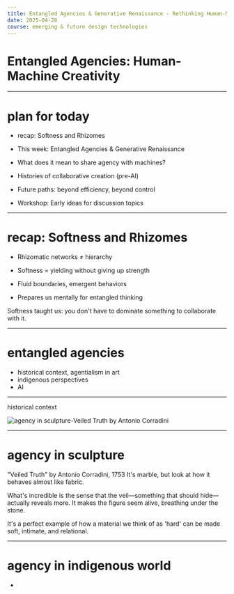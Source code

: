 ```yaml
---
title: Entangled Agencies & Generative Renaissance - Rethinking Human-Machine Creativity
date: 2025-04-28
course: emerging & future design technologies
---
```


# Entangled Agencies: Human-Machine Creativity

---
# plan for today
- recap: Softness and Rhizomes

- This week: Entangled Agencies & Generative Renaissance

- What does it mean to share agency with machines?

- Histories of collaborative creation (pre-AI)

- Future paths: beyond efficiency, beyond control

- Workshop: Early ideas for discussion topics

---
# recap: Softness and Rhizomes

- Rhizomatic networks ≠ hierarchy

- Softness = yielding without giving up strength

- Fluid boundaries, emergent behaviors

- Prepares us mentally for entangled thinking

Softness taught us: you don't have to dominate something to collaborate with it.

---
# entangled agencies
- historical context, agentialism in art
- indigenous perspectives
- AI 

---
historical context

![agency in sculpture-Veiled Truth by Antonio Corradini](https://back.museosansevero.it/uploads/scultura-con-velo-napoli.jpg)


---
# agency in sculpture
"Veiled Truth" by Antonio Corradini, 1753
It's marble, but look at how it behaves almost like fabric.

What's incredible is the sense that the veil—something that should hide—actually reveals more. It makes the figure seem alive, breathing under the stone.

It's a perfect example of how a material we think of as 'hard' can be made soft, intimate, and relational.

---
# agency in indigenous world

- 
